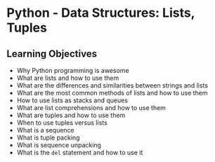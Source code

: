 # Python - Data Structures: Lists, Tuples

## Learning Objectives

*   Why Python programming is awesome
*   What are lists and how to use them
*   What are the differences and similarities between strings and lists
*   What are the most common methods of lists and how to use them
*   How to use lists as stacks and queues
*   What are list comprehensions and how to use them
*   What are tuples and how to use them
*   When to use tuples versus lists
*   What is a sequence
*   What is tuple packing
*   What is sequence unpacking
*   What is the `del` statement and how to use it
